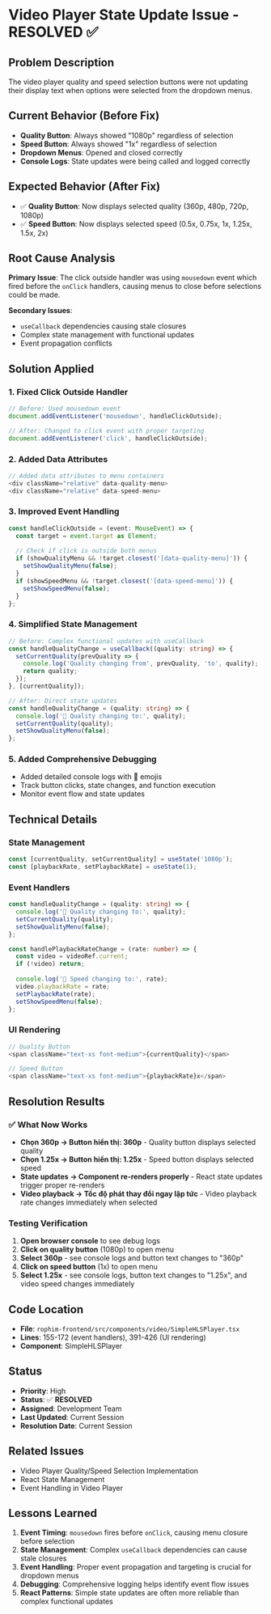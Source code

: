 # Video Player State Update Issue - RESOLVED ✅

## Problem Description
The video player quality and speed selection buttons were not updating their display text when options were selected from the dropdown menus.

## Current Behavior (Before Fix)
- **Quality Button**: Always showed "1080p" regardless of selection
- **Speed Button**: Always showed "1x" regardless of selection
- **Dropdown Menus**: Opened and closed correctly
- **Console Logs**: State updates were being called and logged correctly

## Expected Behavior (After Fix)
- ✅ **Quality Button**: Now displays selected quality (360p, 480p, 720p, 1080p)
- ✅ **Speed Button**: Now displays selected speed (0.5x, 0.75x, 1x, 1.25x, 1.5x, 2x)

## Root Cause Analysis
**Primary Issue**: The click outside handler was using `mousedown` event which fired before the `onClick` handlers, causing menus to close before selections could be made.

**Secondary Issues**:
- `useCallback` dependencies causing stale closures
- Complex state management with functional updates
- Event propagation conflicts

## Solution Applied

### 1. Fixed Click Outside Handler
```typescript
// Before: Used mousedown event
document.addEventListener('mousedown', handleClickOutside);

// After: Changed to click event with proper targeting
document.addEventListener('click', handleClickOutside);
```

### 2. Added Data Attributes
```typescript
// Added data attributes to menu containers
<div className="relative" data-quality-menu>
<div className="relative" data-speed-menu>
```

### 3. Improved Event Handling
```typescript
const handleClickOutside = (event: MouseEvent) => {
  const target = event.target as Element;
  
  // Check if click is outside both menus
  if (showQualityMenu && !target.closest('[data-quality-menu]')) {
    setShowQualityMenu(false);
  }
  if (showSpeedMenu && !target.closest('[data-speed-menu]')) {
    setShowSpeedMenu(false);
  }
};
```

### 4. Simplified State Management
```typescript
// Before: Complex functional updates with useCallback
const handleQualityChange = useCallback((quality: string) => {
  setCurrentQuality(prevQuality => {
    console.log('Quality changing from', prevQuality, 'to', quality);
    return quality;
  });
}, [currentQuality]);

// After: Direct state updates
const handleQualityChange = (quality: string) => {
  console.log('🎯 Quality changing to:', quality);
  setCurrentQuality(quality);
  setShowQualityMenu(false);
};
```

### 5. Added Comprehensive Debugging
- Added detailed console logs with 🎯 emojis
- Track button clicks, state changes, and function execution
- Monitor event flow and state updates

## Technical Details

### State Management
```typescript
const [currentQuality, setCurrentQuality] = useState('1080p');
const [playbackRate, setPlaybackRate] = useState(1);
```

### Event Handlers
```typescript
const handleQualityChange = (quality: string) => {
  console.log('🎯 Quality changing to:', quality);
  setCurrentQuality(quality);
  setShowQualityMenu(false);
};

const handlePlaybackRateChange = (rate: number) => {
  const video = videoRef.current;
  if (!video) return;
  
  console.log('🎯 Speed changing to:', rate);
  video.playbackRate = rate;
  setPlaybackRate(rate);
  setShowSpeedMenu(false);
};
```

### UI Rendering
```typescript
// Quality Button
<span className="text-xs font-medium">{currentQuality}</span>

// Speed Button  
<span className="text-xs font-medium">{playbackRate}x</span>
```

## Resolution Results

### ✅ What Now Works
- **Chọn 360p → Button hiển thị: 360p** - Quality button displays selected quality
- **Chọn 1.25x → Button hiển thị: 1.25x** - Speed button displays selected speed  
- **State updates → Component re-renders properly** - React state updates trigger proper re-renders
- **Video playback → Tốc độ phát thay đổi ngay lập tức** - Video playback rate changes immediately when selected

### Testing Verification
1. **Open browser console** to see debug logs
2. **Click on quality button** (1080p) to open menu
3. **Select 360p** - see console logs and button text changes to "360p"
4. **Click on speed button** (1x) to open menu  
5. **Select 1.25x** - see console logs, button text changes to "1.25x", and video speed changes immediately

## Code Location
- **File**: `rophim-frontend/src/components/video/SimpleHLSPlayer.tsx`
- **Lines**: 155-172 (event handlers), 391-426 (UI rendering)
- **Component**: SimpleHLSPlayer

## Status
- **Priority**: High
- **Status**: ✅ **RESOLVED**
- **Assigned**: Development Team
- **Last Updated**: Current Session
- **Resolution Date**: Current Session

## Related Issues
- Video Player Quality/Speed Selection Implementation
- React State Management
- Event Handling in Video Player

## Lessons Learned
1. **Event Timing**: `mousedown` fires before `onClick`, causing menu closure before selection
2. **State Management**: Complex `useCallback` dependencies can cause stale closures
3. **Event Handling**: Proper event propagation and targeting is crucial for dropdown menus
4. **Debugging**: Comprehensive logging helps identify event flow issues
5. **React Patterns**: Simple state updates are often more reliable than complex functional updates